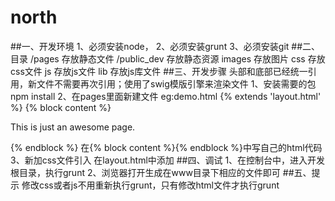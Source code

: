 # north
##一、开发环境
    1、必须安装node，
    2、必须安装grunt
    3、必须安装git
##二、目录
  /pages
    存放静态文件
  /public_dev
    存放静态资源
    images
      存放图片
    css
      存放css文件
    js
      存放js文件
      lib
        存放js库文件
##三、开发步骤
  头部和底部已经统一引用，新文件不需要再次引用；使用了swig模版引擎来渲染文件
  1、安装需要的包
    npm install
  2、在pages里面新建文件 
    eg:demo.html
      {% extends 'layout.html' %}
      {% block content %}
          <p>This is just an awesome page.</p>
      {% endblock %}
    在{% block content %}{% endblock %}中写自己的html代码
  3、新加css文件引入
    在layout.html中添加
##四、调试
  1、在控制台中，进入开发根目录，执行grunt
  2、浏览器打开生成在www目录下相应的文件即可
##五、提示
  修改css或者js不用重新执行grunt，只有修改html文件才执行grunt
    
    
